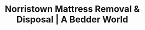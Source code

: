 ---
layout: location.njk
title: "Norristown Mattress Removal & Disposal | A Bedder World"
description: "Professional mattress removal in Norristown, PA. Montgomery County government district specialists serving all neighborhoods. High-rise and multi-story building experts starting $125."
permalink: "/mattress-removal/pennsylvania/philadelphia/norristown/"
city: "Norristown"
state: "Pennsylvania"
stateAbbr: "PA"
stateSlug: "pennsylvania"
parentMetro: "Philadelphia"
tier: 2
coordinates: 
  lat: 40.1217
  lng: -75.3418
pricing:
  startingPrice: 125
  single: 125
  queen: 155
  king: 180
  boxSpring: 30
zipCodes: ["19401", "19403", "19404", "19405", "19406", "19407", "19408", "19409"]
neighborhoods: [
  {
    "name": "Downtown",
    "zipCodes": ["19401"]
  },
  {
    "name": "East End",
    "zipCodes": ["19401"]
  },
  {
    "name": "West End",
    "zipCodes": ["19403"]
  },
  {
    "name": "North End",
    "zipCodes": ["19404"]
  },
  {
    "name": "Government District",
    "zipCodes": ["19401"]
  },
  {
    "name": "Transportation Hub Area",
    "zipCodes": ["19401"]
  }
]
nearbyCities: [
  {
    "name": "Philadelphia",
    "slug": "philadelphia", 
    "distance": 17,
    "isSuburb": false
  },
  {
    "name": "Upper Darby",
    "slug": "upper-darby",
    "distance": 12,
    "isSuburb": true
  },
  {
    "name": "West Chester",
    "slug": "west-chester",
    "distance": 20,
    "isSuburb": true
  },
  {
    "name": "Chester",
    "slug": "chester", 
    "distance": 22,
    "isSuburb": true
  }
]
reviews:
  count: 12
  featured:
    - author: "Sarah M."
      rating: 5
      text: "Fantastic service! They were professional and made the whole process incredibly easy."
    - author: "Tom"
      rating: 5
      text: "Quick response time and fair pricing. Would definitely use again."
    - author: "Maria R."
      rating: 4
      text: "Good experience overall. Team was courteous and handled everything efficiently."
    - author: "James K."
      rating: 5
      text: "Scheduling was convenient and they showed up exactly when promised. No complaints at all!"
    - author: "Lisa"
      rating: 5
      text: "Professional crew that knew what they were doing. Made disposing of our old mattresses stress-free."
    - author: "Dave"
      rating: 5
      text: "Used them during a move - they were on time and handled the logistics perfectly while we dealt with everything else."

pageContent:
  heroDescription: "Next-day mattress pickup throughout Norristown starting $125. We handle high-rise buildings, Montgomery County disposal requirements, and all the logistics so you don't have to. Over 1 million mattresses recycled - book online in 60 seconds."

  aboutService: "Our Norristown mattress pickup service serves Montgomery County's seat of government, where 35,700+ residents live in diverse housing from downtown high-rises to family neighborhoods. We are mattress removal experts who understand Norristown's unique challenges - navigating East End apartment complexes, North End single-family homes, and the busy downtown area. With expertise in multi-story building access and terrain navigation, we eliminate disposal hassles while serving county employees, families, and transportation commuters throughout Montgomery County's largest borough. Having recycled over 1 million mattresses nationwide, our Norristown operation provides flexible scheduling and professional service to this established community 17 miles from Philadelphia."

  serviceAreasIntro: "Complete mattress pickup throughout Norristown's diverse neighborhoods and housing types, from downtown high-rises to suburban family homes:"

  regulationsCompliance: "Norristown residents must follow Montgomery County's strict mattress disposal regulations. All mattresses require plastic wrapping and sealing before weekly bulk pickup, with a 2-item limit per collection and 4-item monthly maximum. Multi-unit properties face additional requirements including proper waste storage facilities and annual Code Enforcement licensing compliance.\n\nOur professional mattress removal service is the smart alternative to dealing with these complex regulations. We handle all plastic wrapping, coordinate with building management, navigate multi-story access challenges, and ensure complete regulatory compliance. With our service, you skip the hassle of learning disposal rules, purchasing wrapping materials, and scheduling around pickup limits - we take care of everything while providing eco-friendly recycling that exceeds Montgomery County environmental standards."

  environmentalImpact: "Our Norristown service demonstrates environmental leadership by diverting 80% of mattress materials from regional landfills through certified Pennsylvania recycling facilities. Each mattress pickup prevents 40 pounds of waste while supporting sustainable disposal practices in Montgomery County's government center. After serving Norristown residents and county workers, we've recycled 720 mattresses (28,800 pounds) that directly support the environmental values championed throughout Pennsylvania's county system. This regional processing approach reduces transport emissions while creating jobs that serve Norristown's diverse economic base including government, healthcare, and transportation sectors that make this the administrative heart of Montgomery County. By choosing professional mattress removal, Norristown families and county employees contribute to the environmental stewardship that flows from Pennsylvania's county seats throughout the entire region's sustainability initiatives."

  howItWorksScheduling: "Government-friendly scheduling with easy online booking throughout Norristown. County employee coordination accommodates work schedules, transportation hub timing, and the diverse needs of Montgomery County's largest borough."

  howItWorksService: "Our team specializes in Norristown's unique landscape and multi-story buildings. We navigate rolling terrain, handle Montgomery County wrapping requirements, coordinate building management access, provide compliance documentation, and respect both government district efficiency and residential neighborhood needs."

  howItWorksDisposal: "Licensed transport to certified Pennsylvania recycling facilities where materials support regional sustainability initiatives. Steel springs and foam components contribute to Montgomery County environmental leadership and continued sustainable development throughout the southeastern Pennsylvania region."

  sidebarStats:
    mattressesRemoved: "720"

localRegulations: "Unlike many municipalities that ban mattress disposal entirely, Norristown allows curbside pickup through Montgomery County's weekly bulk collection system. This makes mattress disposal more accessible than neighboring areas with restrictive drop-off-only policies. Our service takes advantage of this convenient system while handling all the preparation work, ensuring your mattresses are properly disposed of through the most efficient method available in the region."

faqs:
  - question: "How quickly can you remove my mattress in Norristown?"
    answer: "We provide next-day pickup throughout all Norristown neighborhoods with flexible scheduling designed for government workers, multi-story building access, and transportation hub convenience. Easy online booking accommodates downtown parking restrictions and the diverse scheduling needs of Montgomery County's largest borough."
    
  - question: "Do you handle Montgomery County's disposal requirements?"
    answer: "Absolutely. We provide complete compliance with Montgomery County's plastic wrapping requirements and bulk item scheduling. Our service handles the 2-item pickup limit and 4-item monthly maximum, ensures proper wrapping for compliance, and eliminates confusion about county vs. municipal regulations."
    
  - question: "Can you navigate Norristown's multi-story buildings and terrain?"
    answer: "Yes, we specialize in Norristown's downtown high-rises, East End apartment complexes, and rolling terrain throughout all neighborhoods. Our team understands building management coordination, freight elevator access, and the geographic challenges of Montgomery County's government hub."
    
  - question: "What's included in your Norristown mattress removal service?"
    answer: "Complete Montgomery County compliance service includes pickup from high-rises and homes, plastic wrapping for county regulations, building management coordination, terrain navigation, government worker scheduling, and eco-friendly disposal through certified Pennsylvania recycling facilities supporting regional environmental leadership."
    
  - question: "Do you serve county employees and government district areas?"
    answer: "Definitely. We specialize in flexible scheduling for Montgomery County government workers, courthouse area service, and transportation hub coordination. Our team understands county employee schedules and provides convenient service throughout the government district and residential areas."
    
  - question: "How do you handle Norristown's specific waste regulations?"
    answer: "We manage all aspects of Montgomery County's mattress disposal requirements including plastic wrapping protocols, weekly bulk scheduling, building compliance for multi-unit properties, and the more convenient system compared to Philadelphia's special pickup requirements. Our service ensures proper county compliance while providing hassle-free disposal."
    
  - question: "Can you work with property managers and building management?"
    answer: "Yes, we understand Norristown's Code Enforcement licensing requirements for multifamily properties and work closely with building managers throughout downtown high-rises and apartment complexes. Each service includes proper documentation and compliance assistance for property management needs."
    
  - question: "What happens to mattresses after pickup in Norristown?"
    answer: "Mattresses go to certified Pennsylvania recycling facilities where 80% of materials including steel springs, foam, and fabric are separated for reuse in regional construction and manufacturing projects. This supports Montgomery County environmental leadership while creating a local circular economy that benefits Norristown and the broader southeastern Pennsylvania sustainability initiatives."
---